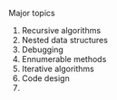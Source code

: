Major topics
1) Recursive algorithms
2) Nested data structures
3) Debugging
4) Ennumerable methods
5) Iterative algorithms
6) Code design
7)
